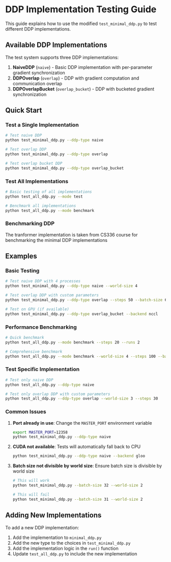 # DDP Implementation Testing Guide

This guide explains how to use the modified `test_minimal_ddp.py` to test different DDP implementations.

## Available DDP Implementations

The test system supports three DDP implementations:

1. **NaiveDDP** (`naive`) - Basic DDP implementation with per-parameter gradient synchronization
2. **DDPOverlap** (`overlap`) - DDP with gradient computation and communication overlap
3. **DDPOverlapBucket** (`overlap_bucket`) - DDP with bucketed gradient synchronization

## Quick Start

### Test a Single Implementation

```bash
# Test naive DDP
python test_minimal_ddp.py --ddp-type naive

# Test overlap DDP
python test_minimal_ddp.py --ddp-type overlap

# Test overlap bucket DDP
python test_minimal_ddp.py --ddp-type overlap_bucket
```

### Test All Implementations

```bash
# Basic testing of all implementations
python test_all_ddp.py --mode test

# Benchmark all implementations
python test_all_ddp.py --mode benchmark
```

### Benchmarking DDP

The tranformer implementation is taken from CS336 course for benchmarking the minimal DDP implementations


## Examples

### Basic Testing

```bash
# Test naive DDP with 4 processes
python test_minimal_ddp.py --ddp-type naive --world-size 4

# Test overlap DDP with custom parameters
python test_minimal_ddp.py --ddp-type overlap --steps 50 --batch-size 64

# Test on GPU (if available)
python test_minimal_ddp.py --ddp-type overlap_bucket --backend nccl
```

### Performance Benchmarking

```bash
# Quick benchmark
python test_all_ddp.py --mode benchmark --steps 20 --runs 2

# Comprehensive benchmark
python test_all_ddp.py --mode benchmark --world-size 4 --steps 100 --batch-size 128 --runs 5
```

### Test Specific Implementation

```bash
# Test only naive DDP
python test_all_ddp.py --ddp-type naive

# Test only overlap DDP with custom parameters
python test_all_ddp.py --ddp-type overlap --world-size 3 --steps 30
```


### Common Issues

1. **Port already in use**: Change the `MASTER_PORT` environment variable
   ```bash
   export MASTER_PORT=12358
   python test_minimal_ddp.py --ddp-type naive
   ```

2. **CUDA not available**: Tests will automatically fall back to CPU
   ```bash
   python test_minimal_ddp.py --ddp-type naive --backend gloo
   ```

3. **Batch size not divisible by world size**: Ensure batch size is divisible by world size
   ```bash
   # This will work
   python test_minimal_ddp.py --batch-size 32 --world-size 2
   
   # This will fail
   python test_minimal_ddp.py --batch-size 31 --world-size 2
   ```


## Adding New Implementations

To add a new DDP implementation:

1. Add the implementation to `minimal_ddp.py`
2. Add the new type to the choices in `test_minimal_ddp.py`
3. Add the implementation logic in the `run()` function
4. Update `test_all_ddp.py` to include the new implementation


